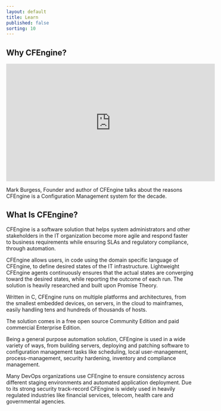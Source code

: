 ```yaml
---
layout: default
title: Learn
published: false
sorting: 10
---
```


## Why CFEngine?

<iframe width="560" height="315" src="https://www.youtube.com/embed/HLZ7EeqNdLs" frameborder="0" allowfullscreen></iframe>

Mark Burgess, Founder and author of CFEngine talks about the reasons CFEngine is a Configuration Management system for the decade.

## What Is CFEngine?

CFEngine is a software solution that helps system administrators and other
stakeholders in the IT organization become more agile and respond faster to
business requirements while ensuring SLAs and regulatory compliance, through
automation.

CFEngine allows users, in code using the domain specific language of CFEngine,
to define desired states of the IT infrastructure. Lightweight CFEngine agents
continuously ensures that the actual states are converging toward the desired
states, while reporting the outcome of each run. The solution is heavily
researched and built upon Promise Theory.

Written in C, CFEngine runs on multiple platforms and architectures, from the
smallest embedded devices, on servers, in the cloud to mainframes, easily
handling tens and hundreds of thousands of hosts.

The solution comes in a free open source Community Edition and paid commercial
Enterprise Edition.

Being a general purpose automation solution, CFEngine is used in a wide
variety of ways, from building servers, deploying and patching software to
configuration management tasks like scheduling, local user-management,
process-management, security hardening, inventory and compliance management.

Many DevOps organizations use CFEngine to ensure consistency across different
staging environments and automated application deployment. Due to its strong
security track-record CFEngine is widely used in heavily regulated industries
like financial services, telecom, health care and governmental agencies.
